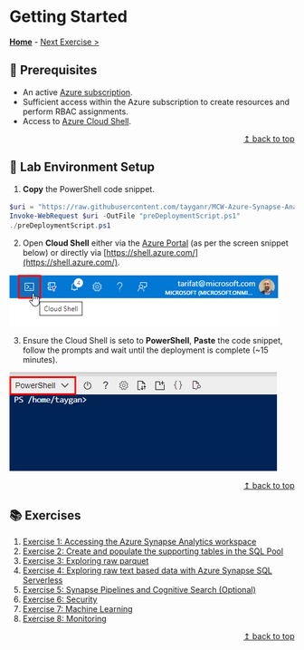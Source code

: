 # Getting Started

**[Home](https://github.com/tayganr/MCW-Azure-Synapse-Analytics-and-AI#azure-synapse-analytics-and-ai-hands-on-lab)** - [Next Exercise >](../exercises/exercise01.md#exercise-1-accessing-the-azure-synapse-analytics-workspace)

## :thinking: Prerequisites

* An active [Azure subscription](https://azure.microsoft.com/en-us/free/).
* Sufficient access within the Azure subscription to create resources and perform RBAC assignments.
* Access to [Azure Cloud Shell](https://docs.microsoft.com/en-us/azure/cloud-shell/overview).


<div align="right"><a href="#getting-started">↥ back to top</a></div>

## :test_tube: Lab Environment Setup

1. **Copy** the PowerShell code snippet.

```powershell
$uri = "https://raw.githubusercontent.com/tayganr/MCW-Azure-Synapse-Analytics-and-AI/master/scripts/preDeploymentScript.ps1"
Invoke-WebRequest $uri -OutFile "preDeploymentScript.ps1"
./preDeploymentScript.ps1
  ```

2. Open **Cloud Shell** either via the [Azure Portal](https://portal.azure.com) (as per the screen snippet below) or directly via [https://shell.azure.com/](https://shell.azure.com/).

![Azure Portal Cloud Shell](../media/azure_portal_cloud_shell.png)

3. Ensure the Cloud Shell is seto to **PowerShell**, **Paste** the code snippet, follow the prompts and wait until the deployment is complete (~15 minutes).

![Switch Cloud Shell Type](../media/cloud_shell_powershell.png)


<div align="right"><a href="#getting-started">↥ back to top</a></div>

## :books: Exercises

1. [Exercise 1: Accessing the Azure Synapse Analytics workspace](../exercises/exercise01.md#exercise-1-accessing-the-azure-synapse-analytics-workspace)
2. [Exercise 2: Create and populate the supporting tables in the SQL Pool](../exercises/exercise02.md#exercise-2-create-and-populate-the-supporting-tables-in-the-sql-pool)
3. [Exercise 3: Exploring raw parquet](../exercises/exercise03.md#exercise-3-exploring-raw-parquet)
4. [Exercise 4: Exploring raw text based data with Azure Synapse SQL Serverless](../exercises/exercise04.md#exercise-4-exploring-raw-text-based-data-with-azure-synapse-sql-serverless)
5. [Exercise 5: Synapse Pipelines and Cognitive Search (Optional)](../exercises/exercise05.md#exercise-5-synapse-pipelines-and-cognitive-search-optional)
6. [Exercise 6: Security](../exercises/exercise06.md#exercise-6-security)
7. [Exercise 7: Machine Learning](../exercises/exercise07.md#exercise-7-machine-learning)
8. [Exercise 8: Monitoring](../exercises/exercise08.md#exercise-8-monitoring)

<div align="right"><a href="#getting-started">↥ back to top</a></div>
